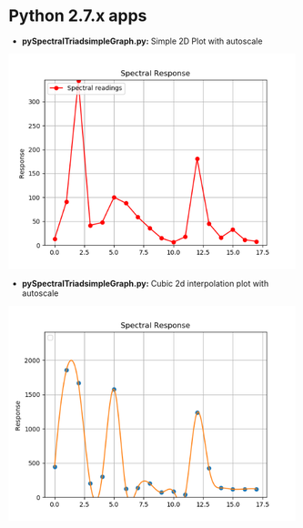 # Python 2.7.x apps

- **pySpectralTriadsimpleGraph.py:** Simple 2D Plot with autoscale <br>

![2D Plot](../docs/spectre_2dplot.png)

- **pySpectralTriadsimpleGraph.py:** Cubic 2d interpolation plot with autoscale <br>

![2D Interpolated Plot](../docs/spectre_2dspline.png)
